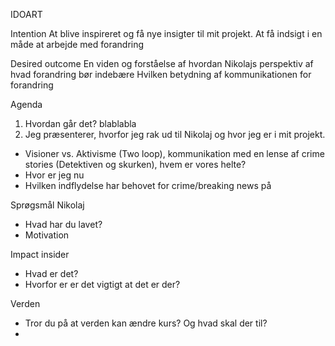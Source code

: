 
IDOART

Intention 
At blive inspireret og få nye insigter til mit projekt. 
At få indsigt i en måde at arbejde med forandring 

Desired outcome
En viden og forståelse af hvordan Nikolajs perspektiv af hvad forandring bør indebære
Hvilken betydning af kommunikationen for forandring


Agenda
1. Hvordan går det? blablabla
2. Jeg præsenterer, hvorfor jeg rak ud til Nikolaj og hvor jeg er i mit projekt.
- Visioner vs. Aktivisme (Two loop), kommunikation med en lense af crime stories (Detektiven og skurken), hvem er vores helte?
- Hvor er jeg nu
- Hvilken indflydelse har behovet for crime/breaking news på 


Sprøgsmål
Nikolaj
- Hvad har du lavet?
- Motivation
  
Impact insider
- Hvad er det?
- Hvorfor er er det vigtigt at det er der?

Verden
- Tror du på at verden kan ændre kurs? Og hvad skal der til? 
- 


